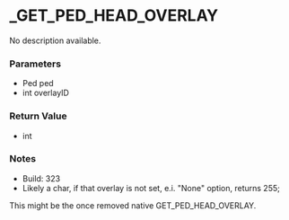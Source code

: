 # _GET_PED_HEAD_OVERLAY

No description available.

### Parameters
* Ped ped
* int overlayID

### Return Value
* int

### Notes
* Build: 323
* Likely a char, if that overlay is not set, e.i. "None" option, returns 255;

This might be the once removed native GET_PED_HEAD_OVERLAY.

